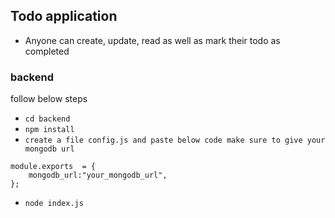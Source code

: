 
## Todo application

- Anyone can create, update, read as well as mark their todo as completed
### backend
follow below steps 
- `cd backend`
- `npm install`
- `create a file config.js and paste below code make sure to give your mongodb url`

```
module.exports  = {
	mongodb_url:"your_mongodb_url",
};
```
- `node index.js`